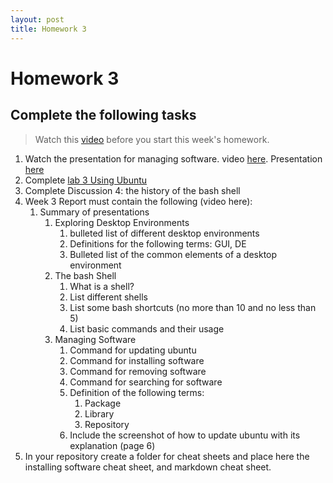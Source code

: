 ```yaml
---
layout: post
title: Homework 3
---
```

# Homework 3
## Complete the following tasks
> Watch this [video](https://youtu.be/5msZ5yxFdI4) before you start this week's homework.
1. Watch the presentation for managing software. video [here](https://youtu.be/_PoTDzMfi0o). Presentation [here](https://bit.ly/2OwHeDh)
2. Complete [lab 3 Using Ubuntu](https://cis106.com/labs/lab3/)
3. Complete Discussion 4: the history of the bash shell
4. Week 3 Report must contain the following (video here):  
   1. Summary of presentations
      1. Exploring Desktop Environments
         1. bulleted list of different desktop environments
         2. Definitions for the following terms: GUI, DE
         3. Bulleted list of the common elements of a desktop environment
      2. The bash Shell
         1. What is a shell?
         2. List different shells
         3. List some bash shortcuts (no more than 10 and no less than 5)
         4. List basic commands and their usage 
      3. Managing Software
         1. Command for updating ubuntu
         2. Command for installing software
         3. Command for removing software
         4. Command for searching for software
         5. Definition of the following terms:
            1. Package
            2. Library
            3. Repository
         6. Include the screenshot of how to update ubuntu with its explanation (page 6)
5. In your repository create a folder for cheat sheets and place here the installing software cheat sheet, and markdown cheat sheet. 